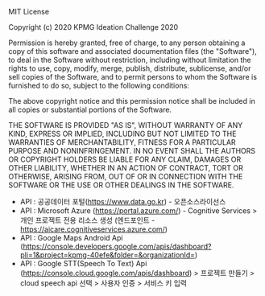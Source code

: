 MIT License

Copyright (c) 2020 KPMG Ideation Challenge 2020

Permission is hereby granted, free of charge, to any person obtaining a copy
of this software and associated documentation files (the "Software"), to deal
in the Software without restriction, including without limitation the rights
to use, copy, modify, merge, publish, distribute, sublicense, and/or sell
copies of the Software, and to permit persons to whom the Software is
furnished to do so, subject to the following conditions:

The above copyright notice and this permission notice shall be included in all
copies or substantial portions of the Software.

THE SOFTWARE IS PROVIDED "AS IS", WITHOUT WARRANTY OF ANY KIND, EXPRESS OR
IMPLIED, INCLUDING BUT NOT LIMITED TO THE WARRANTIES OF MERCHANTABILITY,
FITNESS FOR A PARTICULAR PURPOSE AND NONINFRINGEMENT. IN NO EVENT SHALL THE
AUTHORS OR COPYRIGHT HOLDERS BE LIABLE FOR ANY CLAIM, DAMAGES OR OTHER
LIABILITY, WHETHER IN AN ACTION OF CONTRACT, TORT OR OTHERWISE, ARISING FROM,
OUT OF OR IN CONNECTION WITH THE SOFTWARE OR THE USE OR OTHER DEALINGS IN THE
SOFTWARE.

* API : 공공데이터 포털(https://www.data.go.kr) - 오픈소스라이선스
* API : Microsoft Azure (https://portal.azure.com/) - Cognitive Services > 개인 프로젝트 전용 리소스 생성
(엔드포인트 - https://aicare.cognitiveservices.azure.com/)
* API : Google Maps Android Api (https://console.developers.google.com/apis/dashboard?pli=1&project=kpmg-40efe&folder=&organizationId=) 
* API : Google STT(Speech To Text) Api (https://console.cloud.google.com/apis/dashboard) > 프로젝트 만들기 > cloud speech api 선택 > 사용자 인증 > 서비스 키 입력 
